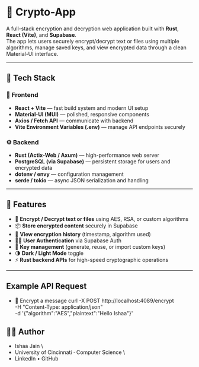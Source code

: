 # 🔐 Crypto-App

A full-stack encryption and decryption web application built with **Rust**, **React (Vite)**, and **Supabase**.  
The app lets users securely encrypt/decrypt text or files using multiple algorithms, manage saved keys, and view encrypted data through a clean Material-UI interface.

---

## 🚀 Tech Stack

### 🧠 Frontend
- **React + Vite** — fast build system and modern UI setup  
- **Material-UI (MUI)** — polished, responsive components  
- **Axios / Fetch API** — communicate with backend  
- **Vite Environment Variables (.env)** — manage API endpoints securely  

### ⚙️ Backend
- **Rust (Actix-Web / Axum)** — high-performance web server  
- **PostgreSQL (via Supabase)** — persistent storage for users and encrypted data  
- **dotenv / envy** — configuration management  
- **serde / tokio** — async JSON serialization and handling  

---

## 🧩 Features

- 🔑 **Encrypt / Decrypt text or files** using AES, RSA, or custom algorithms  
- 📦 **Store encrypted content** securely in Supabase  
- 🧾 **View encryption history** (timestamp, algorithm used)  
- 🧍‍♂️ **User Authentication** via Supabase Auth  
- 🧮 **Key management** (generate, reuse, or import custom keys)  
- 🌗 **Dark / Light Mode** toggle  
- ⚡ **Rust backend APIs** for high-speed cryptographic operations  

---

## Example API Request

- 🔑 Encrypt a message
curl -X POST http://localhost:4089/encrypt \
  -H "Content-Type: application/json" \
  -d '{"algorithm":"AES","plaintext":"Hello Ishaa"}'

## 👩‍💻 Author

- Ishaa Jain \
- University of Cincinnati · Computer Science \
- LinkedIn • GitHub




